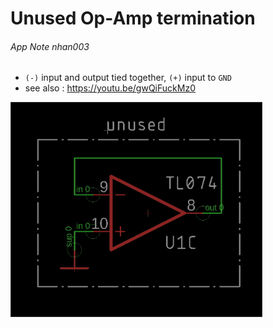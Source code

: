 # Unused Op-Amp termination
###### App Note nhan003

* `(-)` input and output tied together, `(+)` input to `GND`
* see also : https://youtu.be/gwQiFuckMz0

<img src="img/Scr20190216134025.jpg" alt="unused op-amp termination schematic" width="80%"/>


<!--

,,opamp
,,unused

-->